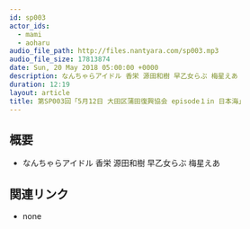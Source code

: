 ```yaml
---
id: sp003
actor_ids:
  - mami
  - aoharu
audio_file_path: http://files.nantyara.com/sp003.mp3
audio_file_size: 17813874
date: Sun, 20 May 2018 05:00:00 +0000
description: なんちゃらアイドル 香栄 源田和樹 早乙女らぶ 梅星えあ
duration: 12:19
layout: article
title: 第SP003回「5月12日 大田区蒲田復興協会 episode１in 日本海」
---
```

## 概要

* なんちゃらアイドル 香栄 源田和樹 早乙女らぶ 梅星えあ

## 関連リンク

* none
